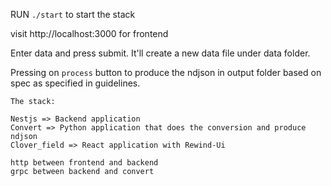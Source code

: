RUN `./start` to start the stack

visit http://localhost:3000 for frontend

Enter data and press submit. It'll create a new data file under data folder.

Pressing on `process` button to produce the ndjson in output folder based on spec as specified in guidelines.

```
The stack:

Nestjs => Backend application
Convert => Python application that does the conversion and produce ndjson
Clover_field => React application with Rewind-Ui

http between frontend and backend
grpc between backend and convert
```
